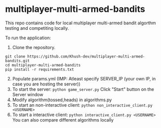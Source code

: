 # multiplayer-multi-armed-bandits
This repo contains code for local multiplayer multi-armed bandit algorthm testing and competiting locally. 

To run the application:

1. Clone the repository.
```
git clone https://github.com/Khush-dev/multiplayer-multi-armed-bandits.git
cd multiplayer-multi-armed-bandits
pip install -r requirements.txt
```
2. Populate params.yml  (IMP: Atleast specify SERVER_IP (your own IP, in case you are hosting the server))
4. To start the server: `python game_server.py`
Click "Start" button on the Server window
5. Modify algorithm(tossed,heads) in algorithms.py
6. To start an non-interactive client: `python non_interactive_client.py <USERNAME>`
7. To start a interactive client: `python interactive_client.py <USERNAME>`
You can also compare different algorithms locally
